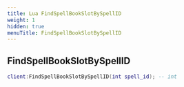 ```yaml
---
title: Lua FindSpellBookSlotBySpellID
weight: 1
hidden: true
menuTitle: FindSpellBookSlotBySpellID
---
```

## FindSpellBookSlotBySpellID
```lua
client:FindSpellBookSlotBySpellID(int spell_id); -- int
```